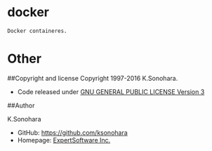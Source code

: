 # docker
    Docker containeres.

# Other

##Copyright and license
Copyright 1997-2016 K.Sonohara.
- Code released under [GNU GENERAL PUBLIC LICENSE Version 3](https://github.com/ksonohara/docker/blob/master/LICENSE)

##Author

K.Sonohara
- GitHub: https://github.com/ksonohara
- Homepage: [ExpertSoftware Inc.](https://www.e-software.company "ExpertSoftware Inc.")
